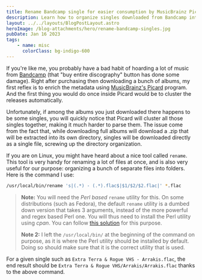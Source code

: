 ```yaml
---
title: Rename Bandcamp single for easier consumption by MusicBrainz Picard
description: Learn how to organize singles downloaded from Bandcamp into artist/album/track so it can be consumed more easily
layout: ../../layouts/BlogPostLayout.astro
heroImage: /blog-attachments/hero/rename-bandcamp-singles.jpg
pubDate: Jan 16 2023
tags:
    - name: misc
      colorClass: bg-indigo-600
---
```


If you're like me, you probably have a bad habit of hoarding a lot of music from [Bandcamp](https://bandcamp.com) (that "buy entire discography" button has done some damage). Right after purchasing then downloading a bunch of albums, my first reflex is to enrich the metadata using [MusicBrainz's Picard](https://picard.musicbrainz.org) program. And the first thing you would do once inside Picard would be to cluster the releases automatically.

Unfortunately, if among the albums you just downloaded there happens to be some singles, you will quickly notice that Picard will cluster all those singles together, making it much harder to parse them. The issue come from the fact that, while downloading full albums will download a .zip that will be extracted into its own directory, singles will be downloaded directly as a single file, screwing up the directory organization.

If you are on Linux, you might have heard about a nice tool called `rename`. This tool is very handy for renaming a lot of files at once, and is also very useful for our purpose: organizing a bunch of separate files into folders. Here is the command I use:

```sh
/usr/local/bin/rename 's|(.*) - (.*).flac$|$1/$2/$2.flac|' *.flac
```

> **Note:** You will need the *Perl based* `rename` utility for this. On some distributions (such as Fedora), the default `rename` utility is a dumbed down version that takes 3 arguments, instead of the more powerful and regex based Perl one. You will thus need to install the Perl utility using *cpan*. You can follow [this solution](https://stackoverflow.com/questions/22577767/get-the-perl-rename-utility-instead-of-the-built-in-rename) for this purpose.
>
> **Note 2:** I left the `/usr/local/bin/` at the beginning of the command on purpose, as it is where the Perl utility should be installed by default. Doing so should make sure that it is the correct utility that is used.

For a given single such as `Extra Terra & Rogue VHS - Arrakis.flac`, the end result should be `Extra Terra & Rogue VHS/Arrakis/Arrakis.flac` thanks to the above command.
